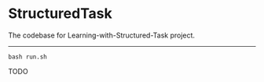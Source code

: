 # StructuredTask
The codebase for Learning-with-Structured-Task project.
****
```
bash run.sh
```
TODO